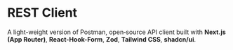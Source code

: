 # REST Client

A light-weight version of Postman, open‑source API client built with **Next.js (App Router)**, **React-Hook-Form**, **Zod**, **Tailwind CSS**, **shadcn/ui**.
